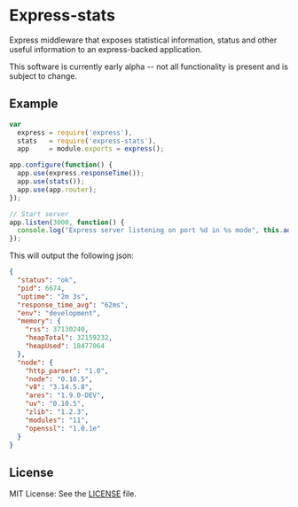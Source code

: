 # Express-stats
Express middleware that exposes statistical information, status and other useful information to an express-backed application.

This software is currently early alpha -- not all functionality is present and is subject to change.


## Example

```js
var
  express = require('express'),
  stats   = require('express-stats'),
  app     = module.exports = express();

app.configure(function() {
  app.use(express.responseTime());
  app.use(stats());
  app.use(app.router);
});

// Start server
app.listen(3000, function() {
  console.log("Express server listening on port %d in %s mode", this.address().port, app.settings.env);
});

```

This will output the following json:

```json
{
  "status": "ok",
  "pid": 6674,
  "uptime": "2m 3s",
  "response_time_avg": "62ms",
  "env": "development",
  "memory": {
    "rss": 37130240,
    "heapTotal": 32159232,
    "heapUsed": 18477064
  },
  "node": {
    "http_parser": "1.0",
    "node": "0.10.5",
    "v8": "3.14.5.8",
    "ares": "1.9.0-DEV",
    "uv": "0.10.5",
    "zlib": "1.2.3",
    "modules": "11",
    "openssl": "1.0.1e"
  }
}
```


## License 
MIT License: See the [LICENSE](https://github.com/chieffancypants/express-stats/blob/master/LICENSE) file.